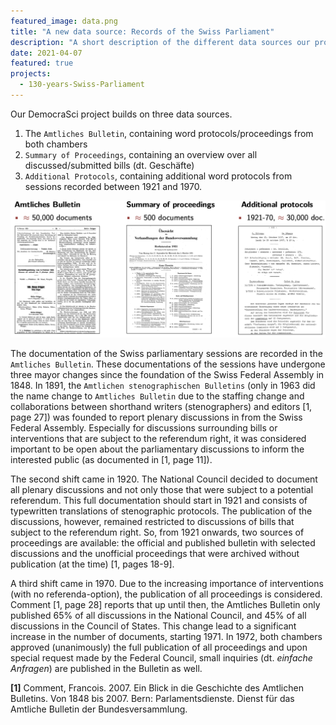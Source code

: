 ```yaml
---
featured_image: data.png
title: "A new data source: Records of the Swiss Parliament"
description: "A short description of the different data sources our project on the Swiss Parliament builds on."
date: 2021-04-07
featured: true
projects: 
  - 130-years-Swiss-Parliament
---
```


Our DemocraSci project builds on three data sources.

1. The `Amtliches Bulletin`, containing word protocols/proceedings from both chambers
2. `Summary of Proceedings`, containing an overview over all discussed/submitted bills (dt. Geschäfte)
3. `Additional Protocols`, containing additional word protocols from sessions recorded between 1921 and 1970.

![Our three main data sources for the project with approximate document count.](data.png)

The documentation of the Swiss parliamentary sessions are recorded in the `Amtliches Bulletin`.
These documentations of the sessions have undergone three mayor changes since the foundation of the Swiss Federal Assembly in 1848.
In 1891, the `Amtlichen stenographischen Bulletins` (only in 1963 did the name change to `Amtliches Bulletin` due to the staffing change and collaborations between shorthand writers (stenographers) and editors [1, page 27]) was founded to report plenary discussions in from the Swiss Federal Assembly. 
Especially for discussions surrounding bills or interventions that are subject to the referendum right, it was considered important to be open about the parliamentary discussions to inform the interested public (as documented in [1, page 11]).

The second shift came in 1920. 
The National Council decided to document all plenary discussions and not only those that were subject to a potential referendum. 
This full documentation should start in 1921 and consists of typewritten translations of stenographic protocols.
The publication of the discussions, however, remained restricted to discussions of bills that subject to the referendum right.
So, from 1921 onwards, two sources of proceedings are available: the official and published bulletin with selected discussions and the unofficial proceedings that were archived without publication (at the time) [1, pages 18-9].

A third shift came in 1970. 
Due to the increasing importance of interventions (with no referenda-option), the publication of all proceedings is considered.
Comment [1, page 28] reports that up until then, the Amtliches Bulletin only published 65% of all discussions in the National Council, and 45% of all discussions in the Council of States.
This change lead to a significant increase in the number of documents, starting 1971.
In 1972, both chambers approved (unanimously) the full publication of all proceedings and upon special request made by the Federal Council, small inquiries (dt. *einfache Anfragen*) are published in the Bulletin as well.




**[1]** Comment, Francois. 2007. Ein Blick in die Geschichte des Amtlichen Bulletins. Von 1848 bis 2007. Bern: Parlamentsdienste. Dienst für das Amtliche Bulletin der Bundesversammlung.






